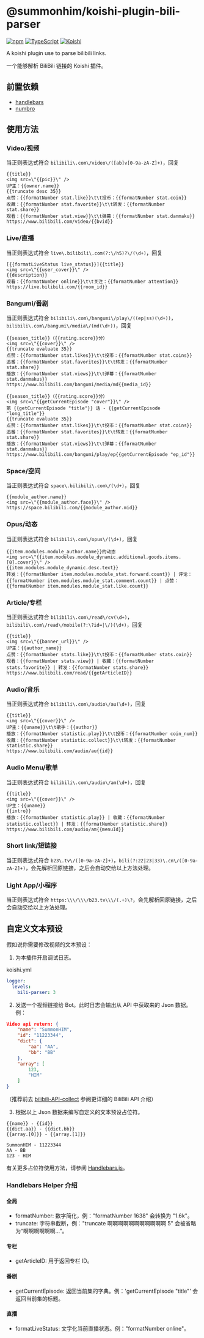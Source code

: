 # @summonhim/koishi-plugin-bili-parser

[![npm](https://img.shields.io/npm/v/@summonhim/koishi-plugin-bili-parser?style=flat-square)](https://www.npmjs.com/package/@summonhim/koishi-plugin-bili-parser) [![TypeScript](https://img.shields.io/badge/TypeScript-3178c6?style=flat-square&logo=typescript&logoColor=fff)](https://www.typescriptlang.org/) [![Koishi](https://img.shields.io/badge/Koishi-5546a3?style=flat-square&logo=typescript&logoColor=fff)
](https://koishi.chat/)

A koishi plugin use to parse bilibili links.

一个能够解析 BiliBili 链接的 Koishi 插件。

## 前置依赖

- [handlebars](https://www.npmjs.com/package/handlebars)
- [numbro](https://www.npmjs.com/package/numbro)

## 使用方法
### Video/视频
当正则表达式符合 `bilibili\.com\/video\/([ab]v[0-9a-zA-Z]+)`，回复

```
{{title}}
<img src=\"{{pic}}\" />
UP主：{{owner.name}}
{{truncate desc 35}}
点赞：{{formatNumber stat.like}}\t\t投币：{{formatNumber stat.coin}}
收藏：{{formatNumber stat.favorite}}\t\t转发：{{formatNumber stat.share}}
观看：{{formatNumber stat.view}}\t\t弹幕：{{formatNumber stat.danmaku}}
https://www.bilibili.com/video/{{bvid}}
```

### Live/直播
当正则表达式符合 `live\.bilibili\.com(?:\/h5)?\/(\d+)`，回复

```
[{{formatLiveStatus live_status}}]{{title}}
<img src=\"{{user_cover}}\" />
{{description}}
观看：{{formatNumber online}}\t\t关注：{{formatNumber attention}}
https://live.bilibili.com/{{room_id}}
```

### Bangumi/番剧
当正则表达式符合 `bilibili\.com\/bangumi\/play\/((ep|ss)(\d+))`，`bilibili\.com\/bangumi\/media\/(md(\d+))`，回复

```
{{season_title}}（{{rating.score}}分）
<img src=\"{{cover}}\" />
{{truncate evaluate 35}}
点赞：{{formatNumber stat.likes}}\t\t投币：{{formatNumber stat.coins}}
追番：{{formatNumber stat.favorites}}\t\t转发：{{formatNumber stat.share}}
播放：{{formatNumber stat.views}}\t\t弹幕：{{formatNumber stat.danmakus}}
https://www.bilibili.com/bangumi/media/md{{media_id}}
```

```
{{season_title}}（{{rating.score}}分）
<img src=\"{{getCurrentEpisode "cover"}}\" />
第 {{getCurrentEpisode "title"}} 话 - {{getCurrentEpisode "long_title"}}
{{truncate evaluate 35}}
点赞：{{formatNumber stat.likes}}\t\t投币：{{formatNumber stat.coins}}
追番：{{formatNumber stat.favorites}}\t\t转发：{{formatNumber stat.share}}
播放：{{formatNumber stat.views}}\t\t弹幕：{{formatNumber stat.danmakus}}
https://www.bilibili.com/bangumi/play/ep{{getCurrentEpisode "ep_id"}}
```

### Space/空间
当正则表达式符合 `space\.bilibili\.com\/(\d+)`，回复

```
{{module_author.name}}
<img src=\"{{module_author.face}}\" />
https://space.bilibili.com/{{module_author.mid}}
```

### Opus/动态
当正则表达式符合 `bilibili\.com\/opus\/(\d+)`，回复

```
{{item.modules.module_author.name}}的动态
<img src=\"{{item.modules.module_dynamic.additional.goods.items.[0].cover}}\" />
{{item.modules.module_dynamic.desc.text}}
转发：{{formatNumber item.modules.module_stat.forward.count}} | 评论：{{formatNumber item.modules.module_stat.comment.count}} | 点赞：{{formatNumber item.modules.module_stat.like.count}}
```

### Article/专栏
当正则表达式符合 `bilibili\.com\/read\/cv(\d+)`，`bilibili\.com\/read\/mobile(?:\?id=|\/)(\d+)`，回复

```
{{title}}
<img src=\"{{banner_url}}\" />
UP主：{{author_name}}
点赞：{{formatNumber stats.like}}\t\t投币：{{formatNumber stats.coin}}
观看：{{formatNumber stats.view}} | 收藏：{{formatNumber stats.favorite}} | 转发：{{formatNumber stats.share}}
https://www.bilibili.com/read/{{getArticleID}}
```

### Audio/音乐
当正则表达式符合 `bilibili\.com\/audio\/au(\d+)`，回复

```
{{title}}
<img src=\"{{cover}}\" />
UP主：{{uname}}\t\t歌手：{{author}}
播放：{{formatNumber statistic.play}}\t\t投币：{{formatNumber coin_num}}
收藏：{{formatNumber statistic.collect}}\t\t转发：{{formatNumber statistic.share}}
https://www.bilibili.com/audio/au{{id}}
```

### Audio Menu/歌单
当正则表达式符合 `bilibili\.com\/audio\/am(\d+)`，回复

```
{{title}}
<img src=\"{{cover}}\" />
UP主：{{uname}}
{{intro}}
播放：{{formatNumber statistic.play}} | 收藏：{{formatNumber statistic.collect}} | 转发：{{formatNumber statistic.share}}
https://www.bilibili.com/audio/am{{menuId}}
```

### Short link/短链接
当正则表达式符合 `b23\.tv\/([0-9a-zA-Z]+)`，`bili(?:22|23|33)\.cn\/([0-9a-zA-Z]+)`，会先解析回原链接，之后会自动交给以上方法处理。

### Light App/小程序
当正则表达式符合 `https:\\\/\\\/b23.tv\\\/(.+)\?`，会先解析回原链接，之后会自动交给以上方法处理。

## 自定义文本预设

假如说你需要修改视频的文本预设：

1. 为本插件开启调试日志。

koishi.yml
```Yaml
logger:
  levels:
    bili-parser: 3
```

2. 发送一个视频链接给 Bot。此时日志会输出从 API 中获取来的 Json 数据。例：

```Json
Video api return: {
    "name": "SummonHIM",
    "id": "11223344",
    "dict": {
        "aa": "AA",
        "bb": "BB"
    },
    "array": [
        123,
        "HIM"
    ]
}
```

（推荐前去 [bilibili-API-collect](https://github.com/SocialSisterYi/bilibili-API-collect) 参阅更详细的 BiliBili API 介绍）

3. 根据以上 Json 数据来编写自定义的文本预设占位符。

```
{{name}} - {{id}}
{{dict.aa}} - {{dict.bb}}
{{array.[0]}} - {{array.[1]}}
```

```
SummonHIM - 11223344
AA - BB
123 - HIM
```

有关更多占位符使用方法，请参阅 [Handlebars.js](https://handlebarsjs.com/)。

### Handlebars Helper 介绍
#### 全局
- formatNumber: 数字简化，例："formatNumber 1638" 会转换为 "1.6k"。
- truncate: 字符串截断，例："truncate 啊啊啊啊啊啊啊啊啊啊啊 5" 会被省略为“啊啊啊啊啊啊…”。

#### 专栏
- getArticleID: 用于返回专栏 ID。

#### 番剧
- getCurrentEpisode: 返回当前集的字典。例：'getCurrentEpisode "title"' 会返回当前集的标题。

#### 直播
- formatLiveStatus: 文字化当前直播状态。例："formatNumber online"。